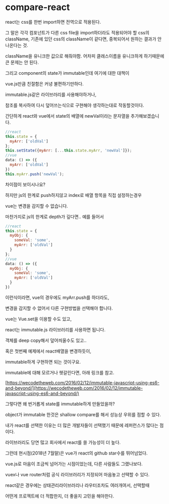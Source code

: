 # compare-react

react는 css를 한번 import하면 전역으로 적용된다.

그 말은 각각 컴포넌트가 다른 css file을 import하더라도 적용되어야 할 css의 className, 기존에 있던 css의 className이 같다면, 중복되어서 원하는 결과가 안나온다는 것.

className을 유니크한 값으로 해줘야함. 어차피 클래스이름을 유니크하게 하기때문에 큰 문제는 안 된다.

그리고 component의 state가 immutable인데 여기에 대한 대책이

vue.js만큼 친절함은 커녕 불편하기만하다.

immutable.js같은 라이브러리를 사용해야하거나,

참조를 복사하여 다시 덮어쓰는식으로 구현해야 생각하는대로 작동할것이다.

간단하게 react와 vue에서 state의 배열에 newVal이라는 문자열을 추가해보겠습니다.

```javascript
//react
this.state = {
  myArr: ['oldVal']
};
this.setState({myArr: [...this.state.myArr, 'newVal']});
//vue
data: () => ({
  myArr: ['oldVal']
})
this.myArr.push('newVal');
```

차이점이 보이시나요?

하지만 js의 한계로 push하지않고 index로 배열 항목을 직접 설정하는경우

vue는 변경을 감지할 수 없습니다.

마찬가지로 js의 한계로 depth가 깊다면.. 예를 들어서

```javascript
//react
this.state = {
  myObj: {
    someVal: 'some',
    myArr: ['oldVal']  
  }
};
//vue
data: () => ({
  myObj: {
    someVal: 'some',
    myArr: ['oldVal']
  }
})
```

이런식이라면, vue의 경우에도 myArr.push를 하더라도,

변경을 감지할 수 없어서 다른 구현방법을 선택해야 합니다.

vue는 Vue.set을 이용할 수도 있고,

react는 immutable.js 라이브러리를 사용하면 됩니다.

객체를 deep copy해서 덮어씌울수도 있고..

혹은 첫번째 예제에서 react배열을 변경하듯이,

immutable하게 구현하면 되는 것이구요.

immutable에 대해 모르거나 헷갈린다면, 아래 링크를 참고.

[https://wecodetheweb.com/2016/02/12/immutable-javascript-using-es6-and-beyond/](https://wecodetheweb.com/2016/02/12/immutable-javascript-using-es6-and-beyond/)

그렇다면 왜 번거롭게 state를 immutable하게 만들었을까?

object가 immutable 한것은 shallow compare를 해서 성능상 우위를 점할 수 있다.

내가 react를 선택한 이유는 더 많은 개발자들이 선택했기 때문에 레퍼런스가 많다는 점이다.

라이브러리도 당연 많고 회사에서 react를 쓸 가능성이 더 높다.

그런데 현시점\(2018년 7월말\)은 vue가 react의 github star수를 뛰어넘었다.

vue.js로 마음이 조금씩 넘어가는 시점이었는데, 다른 사람들도 그랬나보다.

vuex나 vue router처럼 공식 라이브러리가 지정되어 마음놓고 선택할 수 있다.

react같은 경우에는 상태관리라이브러리나 라우터조차도 여러개여서, 선택할때

어떤게 프로젝트에 더 적합한지, 더 좋을지 고민을 해야한다.

